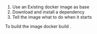 1. Use an Existing docker image as base
2. Download and install a dependency
3. Tell the image what to do when it starts

To build the image docker build .
